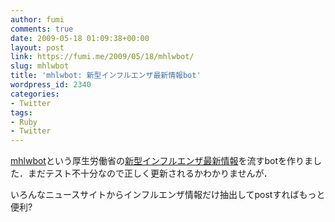 ```yaml
---
author: fumi
comments: true
date: 2009-05-18 01:09:38+00:00
layout: post
link: https://fumi.me/2009/05/18/mhlwbot/
slug: mhlwbot
title: 'mhlwbot: 新型インフルエンザ最新情報bot'
wordpress_id: 2340
categories:
- Twitter
tags:
- Ruby
- Twitter
---
```


[mhlwbot](http://twitter.com/mhlwbot)という厚生労働省の[新型インフルエンザ最新情報](http://www.mhlw.go.jp/kinkyu/kenkou/influenza/index.html)を流すbotを作りました．まだテスト不十分なので正しく更新されるかわかりませんが．

いろんなニュースサイトからインフルエンザ情報だけ抽出してpostすればもっと便利?
